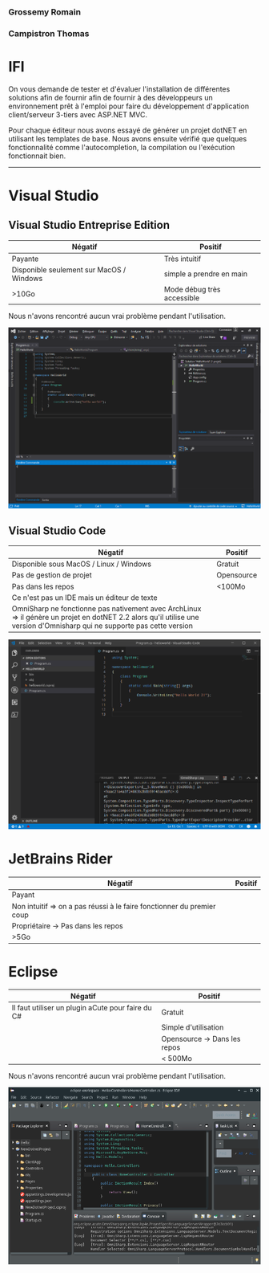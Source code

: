 ### Grossemy Romain
### Campistron Thomas

IFI
===

On vous demande de tester et d'évaluer l'installation de différentes solutions afin de fournir afin de fournir à des développeurs un environnement prêt à l'emploi pour faire du développement d'application client/serveur 3-tiers avec ASP.NET MVC.

Pour chaque éditeur nous avons essayé de générer un projet dotNET en utilisant les templates de base.
Nous avons ensuite vérifié que quelques fonctionnalité comme l'autocompletion, la compilation ou l'exécution fonctionnait bien.

------------------

Visual Studio
=============

Visual Studio Entreprise Edition
--------------------------------

| Négatif | Positif |
|---------|---------|
| Payante | Très intuitif |
| Disponible seulement sur MacOS / Windows | simple a prendre en main |
| \>10Go  | Mode débug très accessible |

Nous n'avons rencontré aucun vrai problème pendant l'utilisation.

![](illustration/visual-studio-entreprise.png)

Visual Studio Code
------------------

| Négatif | Positif |
|---------|---------|
| Disponible sous MacOS / Linux / Windows | Gratuit |
| Pas de gestion de projet| Opensource |
| Pas dans les repos | \<100Mo |
| Ce n'est pas un IDE mais un éditeur de texte | |
| OmniSharp ne fonctionne pas nativement avec ArchLinux => il génère un projet en dotNET 2.2 alors qu'il utilise une version d'Omnisharp qui ne supporte pas cette version| |

![](illustration/visual-studio-code.png)

JetBrains Rider
===============

| Négatif | Positif |
|---------|---------|
| Payant  | |
| Non intuitif => on a pas réussi à le faire fonctionner du premier coup | |
| Propriétaire -> Pas dans les repos | |
| \>5Go | |

Eclipse
=======
| Négatif | Positif |
|---------|---------|
| Il faut utiliser un plugin aCute pour faire du C# | Gratuit |
| | Simple d'utilisation |
| | Opensource -> Dans les repos |
| | \< 500Mo |

Nous n'avons rencontré aucun vrai problème pendant l'utilisation.

![](illustration/eclipse.png)
